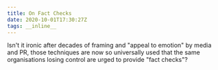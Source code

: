 ```yaml
---
title: On Fact Checks
date: 2020-10-01T17:30:27Z
tags: __inline__
---
```


Isn't it ironic after decades of framing and "appeal to emotion" by media and PR, those techniques are now so universally used that the same organisations losing control are urged to provide "fact checks"?

